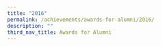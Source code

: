 ```yaml
---
title: "2016"
permalink: /achievements/awards-for-alumni/2016/
description: ""
third_nav_title: Awards for Alumni
---
```

